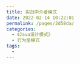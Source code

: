 ```yaml
---
title: 实战中介者模式
date: 2022-02-14 10:22:01
permalink: /pages/2d58da/
categories:
  - 《Java设计模式》
  - 行为型模式
tags:
  - 
---
```

